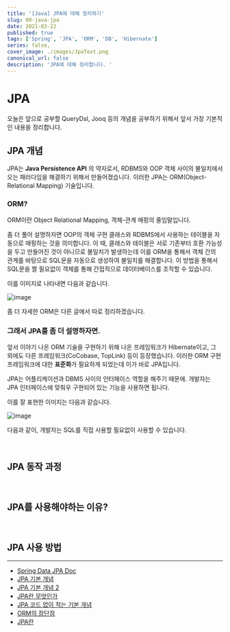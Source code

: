 ```yaml
---
title: '[Java] JPA에 대해 정리하기'
slug: 00-java-jpa
date: 2021-03-22
published: true
tags: ['Spring', 'JPA', 'ORM', 'DB', 'Hibernate']
series: false,
cover_image: ./images/JpaText.png
canonical_url: false
description: 'JPA에 대해 정리합니다. '
---
```


# JPA

오늘은 앞으로 공부할 QueryDsl, Jooq 등의 개념을 공부하기 위해서 앞서 가장 기본적인 내용을 정리합니다.

## JPA 개념

JPA는 **Java Persistence API** 의 약자로서, RDBMS와 OOP 객체 사이의 불일치에서 오는 패러다임을 해결하기 위해서 만들어졌습니다. 이러한 JPA는 ORM(Object-Relational Mapping) 기술입니다.

### ORM?

ORM이란 Object Relational Mapping, 객체-관계 매핑의 줄임말입니다.

좀 더 풀어 설명하자면 OOP의 객체 구현 클래스와 RDBMS에서 사용하는 테이블을 자동으로 매핑하는 것을 의미합니다. 이 때, 클래스와 테이블은 서로 기존부터 호환 가능성을 두고 만들어진 것이 아니므로 불일치가 발생하는데 이를 ORM을 통해서 객체 간의 관계를 바탕으로 SQL문을 자동으로 생성하여 불일치를 해결합니다. 이 방법을 통해서 SQL문을 짤 필요없이 객체를 통해 간접적으로 데이터베이스를 조작할 수 있습니다.

이를 이미지로 나타내면 다음과 같습니다.

![image](https://user-images.githubusercontent.com/42582516/111995242-0ca00d80-8b5c-11eb-9662-7f60f1dfc0c7.png)

좀 더 자세한 ORM은 다른 글에서 따로 정리하겠습니다.

### 그래서 JPA를 좀 더 설명하자면.

앞서 이야기 나온 ORM 기술을 구현하기 위해 나온 프레임워크가 Hibernate이고, 그 외에도 다른 프레임워크(CoCobase, TopLink) 등이 등장했습니다. 이러한 ORM 구현 프레임워크에 대한 **표준화**가 필요하게 되었는데 이가 바로 JPA입니다.

JPA는 어플리케이션과 DBMS 사이의 인터페이스 역할을 해주기 때문에. 개발자는 JPA 인터페이스에 맞춰우 구현되어 있는 기능을 사용하면 됩니다.

이를 잘 표현한 이미지는 다음과 같습니다.

![image](https://user-images.githubusercontent.com/42582516/111996259-2b52d400-8b5d-11eb-8fdb-1f6a91096d4c.png)

다음과 같이, 개발자는 SQL를 직접 사용할 필요없이 사용할 수 있습니다.

<br/>

## JPA 동작 과정

<br/>

## JPA를 사용해야하는 이유?

<br/>

## JPA 사용 방법

---

- [Spring Data JPA Doc](https://spring.io/projects/spring-data-jpa)
- [JPA 기본 개념](https://tinkerbellbass.tistory.com/24)
- [JPA 기본 개념 2](https://doublesprogramming.tistory.com/257)
- [JPA란 무엇인가](https://blog.woniper.net/255)
- [JPA 코드 없이 적는 기본 개념](http://okminseok.blogspot.com/2019/09/jpa.html)
- [ORM의 장단점](https://geonlee.tistory.com/207)
- [JPA란](https://gmlwjd9405.github.io/2019/08/04/what-is-jpa.html)

